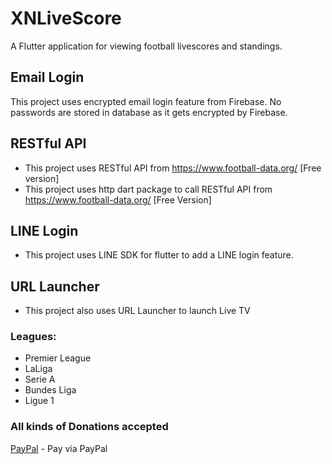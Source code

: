 # XNLiveScore

A Flutter application for viewing football livescores and standings.

## Email Login

This project uses encrypted email login feature from Firebase. No passwords are stored in database as it gets encrypted by Firebase.

## RESTful API
- This project uses RESTful API from https://www.football-data.org/ [Free version]
- This project uses http dart package to call RESTful API from https://www.football-data.org/ [Free Version]

## LINE Login
- This project uses LINE SDK for flutter to add a LINE login feature.

## URL Launcher
- This project also uses URL Launcher to launch Live TV

### Leagues:
- Premier League
- LaLiga
- Serie A
- Bundes Liga
- Ligue 1

### All kinds of Donations accepted
[PayPal](https://www.paypal.me/bigkevxd) - Pay via PayPal
